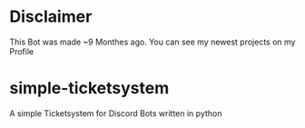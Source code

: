 # Disclaimer
This Bot was made ~9 Monthes ago. You can see my newest projects on my Profile

# simple-ticketsystem
A simple Ticketsystem for Discord Bots written in python

